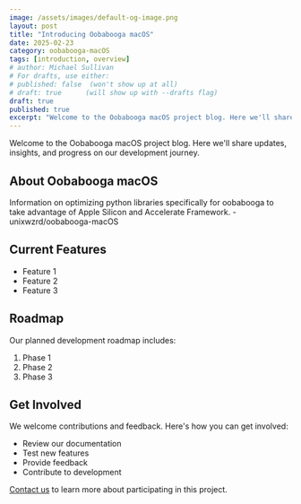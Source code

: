 ```yaml
---
image: /assets/images/default-og-image.png
layout: post
title: "Introducing Oobabooga macOS"
date: 2025-02-23
category: oobabooga-macOS
tags: [introduction, overview]
# author: Michael Sullivan
# For drafts, use either:
# published: false  (won't show up at all)
# draft: true      (will show up with --drafts flag)
draft: true
published: true
excerpt: "Welcome to the Oobabooga macOS project blog. Here we'll share updates, insights, and progress on our development journey."
---
```


Welcome to the Oobabooga macOS project blog. Here we'll share updates, insights, and progress on our development journey.

<!--more-->

## About Oobabooga macOS

Information on optimizing python libraries specifically for oobabooga to take advantage of Apple Silicon and Accelerate Framework. - unixwzrd/oobabooga-macOS

## Current Features

- Feature 1
- Feature 2
- Feature 3

## Roadmap

Our planned development roadmap includes:

1. Phase 1
2. Phase 2
3. Phase 3

## Get Involved

We welcome contributions and feedback. Here's how you can get involved:

- Review our documentation
- Test new features
- Provide feedback
- Contribute to development

[Contact us](/contact) to learn more about participating in this project.
